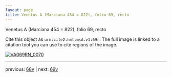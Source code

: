 ```yaml
---
layout: page
title: Venetus A (Marciana 454 = 822), folio 69, recto
---
```


Venetus A (Marciana 454 = 822), folio 69, recto

Cite this object as `urn:cite2:hmt:msA.v1:69r`.  The full image is linked to a citation tool you can use to cite regions of the image.

[![VA069RN_0070](http://www.homermultitext.org/iipsrv?IIIF=/project/homer/pyramidal/deepzoom/hmt/vaimg/2017a/VA069RN_0070.tif/full/800,/0/default.jpg)](http://www.homermultitext.org/ict2/?urn=urn:cite2:hmt:vaimg.2017a:VA069RN_0070) 

---

previous:  [68v](../68v/) | next: [69v](../69v/)